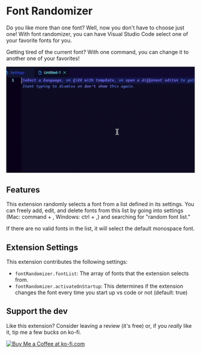 # Font Randomizer

Do you like more than one font? Well, now you don't have to choose just one! With font randomizer, you can have Visual Studio Code select one of your favorite fonts for you.

Getting tired of the current font? With one command, you can change it to another one of your favorites!

![Font randomization command](assets/font_randomizer_demo.gif)

## Features

This extension randomly selects a font from a list defined in its settings. You can freely add, edit, and delete fonts from this list by going into settings (Mac: command + , Windows: ctrl + ,) and searching for "random font list."

If there are no valid fonts in the list, it will select the default monospace font.

## Extension Settings

This extension contributes the following settings:

- `fontRandomizer.fontList`: The array of fonts that the extension selects from.
- `fontRandomizer.activateOnStartup`: This determines if the extension changes the font every time you start up vs code or not (default: true)

## Support the dev

Like this extension? Consider leaving a review (it's free) or, if you _really_ like it, tip me a few bucks on ko-fi.

<a href='https://ko-fi.com/supportkofi' target='_blank'><img height='35' style='border:0px;height:46px;' src='https://az743702.vo.msecnd.net/cdn/kofi3.png?v=0' border='0' alt='Buy Me a Coffee at ko-fi.com' />
